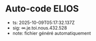 # Auto-code ELIOS
- ts: 2025-10-09T05:17:32.137Z
- sig: ∞.je.toi.nous.432.528
- note: fichier généré automatiquement